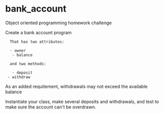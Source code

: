 # bank_account

Object oriented programming homework challenge 


Create a bank account program

      That has two attributes:

      - owner
       - balance

      and two methods:

       - deposit
     - withdraw

 As an added requitement, withdrawals may not exceed the available balance

Instantiate your class, make several deposits and withdrawals, 
and test to 
make sure the account can't be overdrawn.


